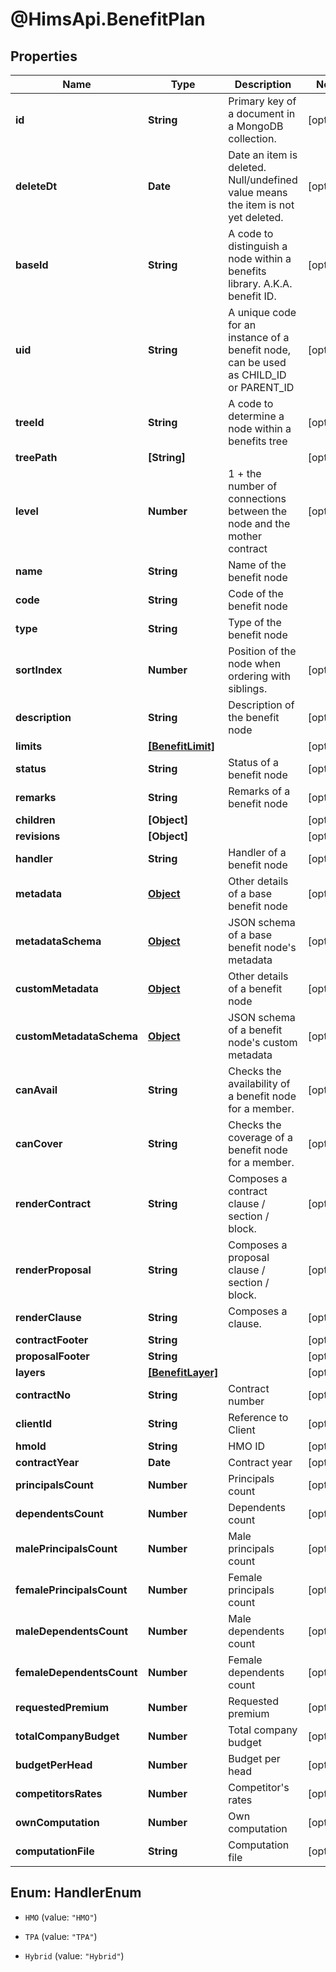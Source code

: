 # @HimsApi.BenefitPlan

## Properties

Name | Type | Description | Notes
------------ | ------------- | ------------- | -------------
**id** | **String** | Primary key of a document in a MongoDB collection. | [optional] 
**deleteDt** | **Date** | Date an item is deleted. Null/undefined value means the item is not yet deleted. | [optional] 
**baseId** | **String** | A code to distinguish a node within a benefits library. A.K.A. benefit ID. | [optional] 
**uid** | **String** | A unique code for an instance of a benefit node, can be used as CHILD_ID or PARENT_ID | [optional] 
**treeId** | **String** | A code to determine a node within a benefits tree | [optional] 
**treePath** | **[String]** |  | [optional] 
**level** | **Number** | 1 + the number of connections between the node and the mother contract | [optional] 
**name** | **String** | Name of the benefit node | 
**code** | **String** | Code of the benefit node | 
**type** | **String** | Type of the benefit node | 
**sortIndex** | **Number** | Position of the node when ordering with siblings. | [optional] 
**description** | **String** | Description of the benefit node | [optional] 
**limits** | [**[BenefitLimit]**](BenefitLimit.md) |  | [optional] 
**status** | **String** | Status of a benefit node | [optional] 
**remarks** | **String** | Remarks of a benefit node | [optional] 
**children** | **[Object]** |  | [optional] 
**revisions** | **[Object]** |  | [optional] 
**handler** | **String** | Handler of a benefit node | [optional] 
**metadata** | [**Object**](.md) | Other details of a base benefit node | [optional] 
**metadataSchema** | [**Object**](.md) | JSON schema of a base benefit node&#39;s metadata | [optional] 
**customMetadata** | [**Object**](.md) | Other details of a benefit node | [optional] 
**customMetadataSchema** | [**Object**](.md) | JSON schema of a benefit node&#39;s custom metadata | [optional] 
**canAvail** | **String** | Checks the availability of a benefit node for a member. | [optional] 
**canCover** | **String** | Checks the coverage of a benefit node for a member. | [optional] 
**renderContract** | **String** | Composes a contract clause / section / block. | [optional] 
**renderProposal** | **String** | Composes a proposal clause / section / block. | [optional] 
**renderClause** | **String** | Composes a clause. | [optional] 
**contractFooter** | **String** |  | [optional] 
**proposalFooter** | **String** |  | [optional] 
**layers** | [**[BenefitLayer]**](BenefitLayer.md) |  | [optional] 
**contractNo** | **String** | Contract number | [optional] 
**clientId** | **String** | Reference to Client | [optional] 
**hmoId** | **String** | HMO ID | [optional] 
**contractYear** | **Date** | Contract year | [optional] 
**principalsCount** | **Number** | Principals count | [optional] 
**dependentsCount** | **Number** | Dependents count | [optional] 
**malePrincipalsCount** | **Number** | Male principals count | [optional] 
**femalePrincipalsCount** | **Number** | Female principals count | [optional] 
**maleDependentsCount** | **Number** | Male dependents count | [optional] 
**femaleDependentsCount** | **Number** | Female dependents count | [optional] 
**requestedPremium** | **Number** | Requested premium | [optional] 
**totalCompanyBudget** | **Number** | Total company budget | [optional] 
**budgetPerHead** | **Number** | Budget per head | [optional] 
**competitorsRates** | **Number** | Competitor&#39;s rates | [optional] 
**ownComputation** | **Number** | Own computation | [optional] 
**computationFile** | **String** | Computation file | [optional] 



## Enum: HandlerEnum


* `HMO` (value: `"HMO"`)

* `TPA` (value: `"TPA"`)

* `Hybrid` (value: `"Hybrid"`)




